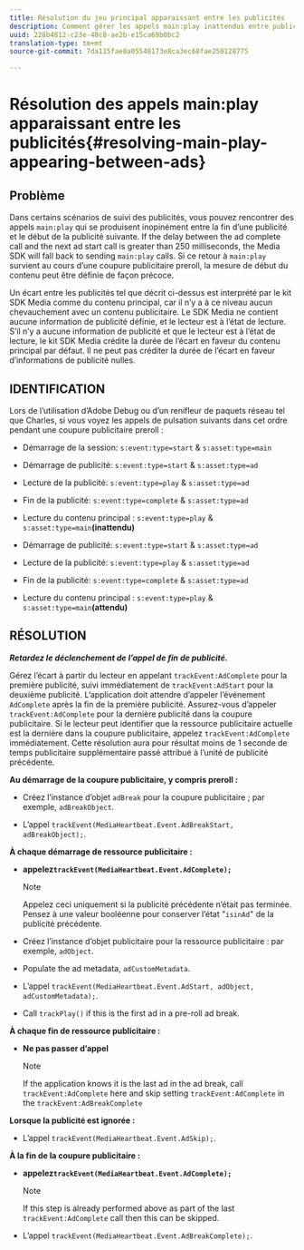 ```yaml
---
title: Résolution du jeu principal apparaissant entre les publicités
description: Comment gérer les appels main:play inattendus entre publicités.
uuid: 228b4812-c23e-40c8-ae2b-e15ca69b0bc2
translation-type: tm+mt
source-git-commit: 7da115fae0a05548173e8ca3ec68fae250128775

---
```



# Résolution des appels main:play apparaissant entre les publicités{#resolving-main-play-appearing-between-ads}

## Problème

Dans certains scénarios de suivi des publicités, vous pouvez rencontrer des appels `main:play` qui se produisent inopinément entre la fin d’une publicité et le début de la publicité suivante. If the delay between the ad complete call and the next ad start call is greater than 250 milliseconds, the Media SDK will fall back to sending `main:play` calls. Si ce retour à `main:play` survient au cours d’une coupure publicitaire preroll, la mesure de début du contenu peut être définie de façon précoce.

Un écart entre les publicités tel que décrit ci-dessus est interprété par le kit SDK Media comme du contenu principal, car il n’y a à ce niveau aucun chevauchement avec un contenu publicitaire. Le SDK Media ne contient aucune information de publicité définie, et le lecteur est à l’état de lecture. S’il n’y a aucune information de publicité et que le lecteur est à l’état de lecture, le kit SDK Media crédite la durée de l’écart en faveur du contenu principal par défaut. Il ne peut pas créditer la durée de l’écart en faveur d’informations de publicité nulles.

## IDENTIFICATION

Lors de l’utilisation d’Adobe Debug ou d’un renifleur de paquets réseau tel que Charles, si vous voyez les appels de pulsation suivants dans cet ordre pendant une coupure publicitaire preroll :

* Démarrage de la session: `s:event:type=start` &amp; `s:asset:type=main`
* Démarrage de publicité: `s:event:type=start` &amp; `s:asset:type=ad`
* Lecture de la publicité: `s:event:type=play` &amp; `s:asset:type=ad`
* Fin de la publicité: `s:event:type=complete` &amp; `s:asset:type=ad`
* Lecture du contenu principal : `s:event:type=play` &amp; `s:asset:type=main`**(inattendu)**

* Démarrage de publicité: `s:event:type=start` &amp; `s:asset:type=ad`
* Lecture de la publicité: `s:event:type=play` &amp; `s:asset:type=ad`
* Fin de la publicité: `s:event:type=complete` &amp; `s:asset:type=ad`
* Lecture du contenu principal : `s:event:type=play` &amp; `s:asset:type=main`**(attendu)**

## RÉSOLUTION

***Retardez le déclenchement de l’appel de fin de publicité.***

Gérez l’écart à partir du lecteur en appelant `trackEvent:AdComplete` pour la première publicité, suivi immédiatement de `trackEvent:AdStart` pour la deuxième publicité. L’application doit attendre d’appeler l’événement `AdComplete` après la fin de la première publicité. Assurez-vous d’appeler `trackEvent:AdComplete` pour la dernière publicité dans la coupure publicitaire. Si le lecteur peut identifier que la ressource publicitaire actuelle est la dernière dans la coupure publicitaire, appelez `trackEvent:AdComplete` immédiatement. Cette résolution aura pour résultat moins de 1 seconde de temps publicitaire supplémentaire passé attribué à l’unité de publicité précédente.

**Au démarrage de la coupure publicitaire, y compris preroll :**

* Créez l’instance d’objet `adBreak` pour la coupure publicitaire ; par exemple, `adBreakObject`.

* L’appel `trackEvent(MediaHeartbeat.Event.AdBreakStart, adBreakObject);`.

**À chaque démarrage de ressource publicitaire :**

* **appelez`trackEvent(MediaHeartbeat.Event.AdComplete);`**

   >[!NOTE]
   >
   >Appelez ceci uniquement si la publicité précédente n’était pas terminée. Pensez à une valeur booléenne pour conserver l’état "`isinAd`" de la publicité précédente.

* Créez l’instance d’objet publicitaire pour la ressource publicitaire : par exemple, `adObject`.
* Populate the ad metadata, `adCustomMetadata`.
* L’appel `trackEvent(MediaHeartbeat.Event.AdStart, adObject, adCustomMetadata);`.
* Call `trackPlay()` if this is the first ad in a pre-roll ad break.

**À chaque fin de ressource publicitaire :**

* **Ne pas passer d’appel**

   >[!NOTE]
   >
   >If the application knows it is the last ad in the ad break, call `trackEvent:AdComplete` here and skip setting `trackEvent:AdComplete` in the `trackEvent:AdBreakComplete`

**Lorsque la publicité est ignorée :**

* L’appel `trackEvent(MediaHeartbeat.Event.AdSkip);`.

**À la fin de la coupure publicitaire :**

* **appelez`trackEvent(MediaHeartbeat.Event.AdComplete);`**

   >[!NOTE]
   >
   >If this step is already performed above as part of the last `trackEvent:AdComplete` call then this can be skipped.

* L’appel `trackEvent(MediaHeartbeat.Event.AdBreakComplete);`.

